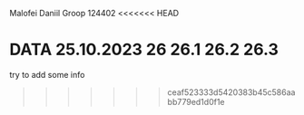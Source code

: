 Malofei Daniil
Groop 124402
<<<<<<< HEAD

DATA 25.10.2023
26
26.1
26.2
26.3
=======
try to add some info
>>>>>>> ceaf523333d5420383b45c586aabb779ed1d0f1e
